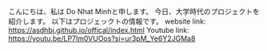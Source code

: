 こんにちは、私は Do Nhat Minhと申します。
今日、大学時代のプロジェクトを紹介します。
以下はプロジェックトの情報です。
website link: https://asdhbj.github.io/offical/index.html
Youtube link: https://youtu.be/LP7lm0VUOos?si=ur3pM_Ye6Y2JGMa8
